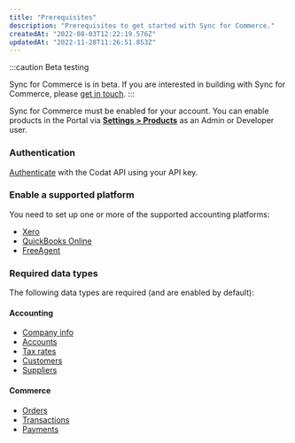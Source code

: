 ```yaml
---
title: "Prerequisites"
description: "Prerequisites to get started with Sync for Commerce."
createdAt: "2022-08-03T12:22:19.576Z"
updatedAt: "2022-11-28T11:26:51.853Z"
---
```


:::caution Beta testing

Sync for Commerce is in beta. If you are interested in building with Sync for Commerce, please [get in touch](mailto:sync-for-commerce@codat.io).
:::

Sync for Commerce must be enabled for your account. You can enable products in the Portal via [**Settings > Products**](https://app.codat.io/settings/products) as an Admin or Developer user.

### Authentication

[Authenticate](https://docs.codat.io/reference/authentication) with the Codat API using your API key.

### Enable a supported platform

You need to set up one or more of the supported accounting platforms:

- [Xero](integrations/accounting/xero/accounting-xero)
- [QuickBooks Online](/accounting-quickbooksonline)
- [FreeAgent](/accounting-freeagent)

### Required data types

The following data types are required (and are enabled by default):

#### Accounting

- [Company info](/accounting-api#/schemas/CompanyDataset)
- [Accounts](/accounting-api#/schemas/Account)
- [Tax rates](/accounting-api#/schemas/TaxRates)
- [Customers](/accounting-api#/schemas/Customers)
- [Suppliers](/accounting-api#/schemas/Suppliers)

#### Commerce

- [Orders](/commerce-api#/schemas/orders)
- [Transactions](/commerce-api#/schemas/transactions)
- [Payments](/commerce-api#/schemas/payments)
